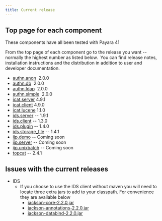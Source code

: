 ```yaml
---
title: Current release
---
```


## Top page for each component

These components have all been tested with Payara 41

From the top page of each component go to the release you want --
normally the highest number as listed below.  You can find release
notes, installation instructions and the distribution in addition to
user and developer documentation.

- [authn.anon](https://repo.icatproject.org/site/authn/anon)  2.0.0
- [authn.db](https://repo.icatproject.org/site/authn/db)  2.0.0
- [authn.ldap](https://repo.icatproject.org/site/authn/ldap)  2.0.0
- [authn.simple](https://repo.icatproject.org/site/authn/simple) 
  2.0.0
- [icat.server](https://repo.icatproject.org/site/icat/server) 4.9.1
- [icat.client](https://repo.icatproject.org/site/icat/client) 4.9.0
- [icat.lucene](https://repo.icatproject.org/site/icat/lucene) 1.1.0
- [ids.server](https://repo.icatproject.org/site/ids/server) -- 1.9.1
- [ids.client](https://repo.icatproject.org/site/ids/client) -- 1.3.0
- [ids.plugin](https://repo.icatproject.org/site/ids/plugin) -- 1.4.0
- [ids.storage_file](https://repo.icatproject.org/site/ids/storage_file) --
  1.4.1
- [ijp.demo](https://repo.icatproject.org/site/ijp/demo) -- Coming
  soon
- [ijp.server](https://repo.icatproject.org/site/ijp/server) -- Coming
  soon
- [ijp.unixbatch](https://repo.icatproject.org/site/ijp/unixbatch) --
  Coming soon
- [topcat](https://repo.icatproject.org/site/topcat/) -- 2.4.1

## Issues with the current releases

- IDS
  - If you choose to use the IDS client without maven you will need
    to locate three extra jars to add to your classpath. For
    convenience they are available below
    - [jackson-core-2.2.0.jar](/misc/jars/jackson-core-2.2.0.jar)
    - [jackson-annotations-2.2.0.jar](/misc/jars/jackson-annotations-2.2.0.jar)
    - [jackson-databind-2.2.0.jar](/misc/jars/jackson-databind-2.2.0.jar)
